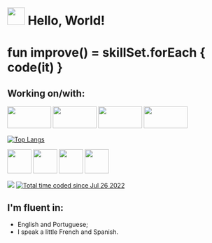 # <img src="https://dbdzm869oupei.cloudfront.net/img/sticker/preview/37884.png" width="40" height="40"/> Hello, World!

 # fun improve() = skillSet.forEach { code(it) }
  
 ## Working on/with:
 
<img src="https://avatao.com/media/2020/08/1_fnbqF0xNVwINs_RkygkX1g.png" width="100" height="50"/>  <img src="https://everyday.codes/wp-content/uploads/2019/12/newpythonlogo.png" width="100" height="50"/> <img src="https://encrypted-tbn0.gstatic.com/images?q=tbn:ANd9GcSkVhJSgauMK1efXuOQQl0c8fkkkafnjp36qQ&usqp=CAU" width="100" height="50"/> <img src="https://encrypted-tbn0.gstatic.com/images?q=tbn:ANd9GcRfl_CyKj9ndat-ry0u3Hz3-nWe9c-ytU6YUg&usqp=CAU" width="100" height="50"/> 

[![Top Langs](https://github-readme-stats.vercel.app/api/top-langs/?username=eduVieiraAF)](https://github.com/eduVieiraAF/github-readme-stats)

<img src="[https://encrypted-tbn0.gstatic.com/images?q=tbn:ANd9GcSp-KLLa5l0ZkcD7fkiOkcULKvH5FfjR7hScw&usqp=CAU](https://www.google.com/imgres?q=intellij%20logo&imgurl=https%3A%2F%2Fupload.wikimedia.org%2Fwikipedia%2Fcommons%2F9%2F9c%2FIntelliJ_IDEA_Icon.svg&imgrefurl=https%3A%2F%2Fpt.m.wikipedia.org%2Fwiki%2FFicheiro%3AIntelliJ_IDEA_Icon.svg&docid=QAbCjdt5hI_cfM&tbnid=0PnZ_NsHbWy-bM&vet=12ahUKEwinysb5kNqLAxUEvJUCHUVvIvYQM3oECGwQAA..i&w=800&h=800&hcb=2&ved=2ahUKEwinysb5kNqLAxUEvJUCHUVvIvYQM3oECGwQAA)](https://www.google.com/imgres?q=intellij%20logo&imgurl=https%3A%2F%2Fstatic-00.iconduck.com%2Fassets.00%2Fintellij-idea-icon-2048x2026-pt4psh5t.png&imgrefurl=https%3A%2F%2Ficonduck.com%2Ficons%2F152150%2Fintellij-idea&docid=1PbhR5B12Hp8vM&tbnid=_5M-ptZ8zznZcM&vet=12ahUKEwinysb5kNqLAxUEvJUCHUVvIvYQM3oECFkQAA..i&w=2048&h=2026&hcb=2&ved=2ahUKEwinysb5kNqLAxUEvJUCHUVvIvYQM3oECFkQAA)](https://seeklogo.com/vector-logo/284399/intellij-idea)" width="55" height="55"/> <img src="https://encrypted-tbn0.gstatic.com/images?q=tbn:ANd9GcQ_taDxkqCzfRfZPcE1UQsmnJpkecpV5b_u5g&usqp=CAU" width="55" height="55"/> <img src="https://encrypted-tbn0.gstatic.com/images?q=tbn:ANd9GcRhP4CSJV5Ertl-qmLPx0sQyyzxKkjxY0p5Pg&usqp=CAU" width="55" height="55"/> <img src="https://encrypted-tbn0.gstatic.com/images?q=tbn:ANd9GcSYJ8siwfnBtikHFg8dEqLESdBLyxWmVPlN4DKjaM1_TW1i4F_KdcWVYlOO16rVIEgPqCk&usqp=CAU" width="55" height="55"/> 

<img src="https://img.shields.io/badge/STATUS-ALWAYS%20CODING-9cf"/> <a href="https://wakatime.com/@2ef9ae01-1a94-4d6b-9e41-3f816d6e89d1"><img src="https://wakatime.com/badge/user/2ef9ae01-1a94-4d6b-9e41-3f816d6e89d1.svg" alt="Total time coded since Jul 26 2022" /></a>
 

 ## I'm fluent in:
- English and Portuguese;
- I speak a little French and Spanish.


<!---
eduVieiraAF/eduVieiraAF is a ✨ special ✨ repository because its `README.md` (this file) appears on your GitHub profile.
You can click the Preview link to take a look at your changes.
--->
